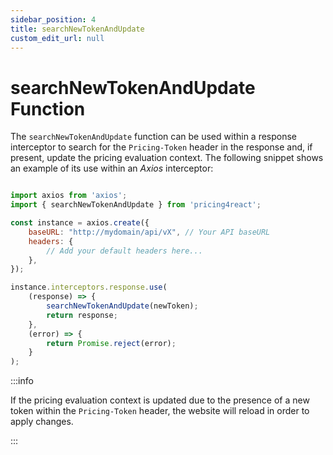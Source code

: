 ```yaml
---
sidebar_position: 4
title: searchNewTokenAndUpdate
custom_edit_url: null
---
```


# searchNewTokenAndUpdate Function

The `searchNewTokenAndUpdate` function can be used within a response interceptor to search for the `Pricing-Token` header in the response and, if present, update the pricing evaluation context. The following snippet shows an example of its use within an *Axios* interceptor:

```javascript

import axios from 'axios';
import { searchNewTokenAndUpdate } from 'pricing4react';

const instance = axios.create({
    baseURL: "http://mydomain/api/vX", // Your API baseURL
    headers: {
        // Add your default headers here...
    },
});

instance.interceptors.response.use(
    (response) => {
        searchNewTokenAndUpdate(newToken);
        return response;
    },
    (error) => {
        return Promise.reject(error);
    }
);

```

:::info

If the pricing evaluation context is updated due to the presence of a new token within the `Pricing-Token` header, the website will reload in order to apply changes.

:::